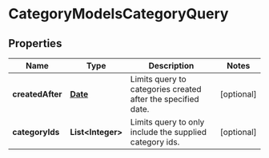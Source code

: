 

# CategoryModelsCategoryQuery

## Properties

Name | Type | Description | Notes
------------ | ------------- | ------------- | -------------
**createdAfter** | [**Date**](Date.md) | Limits query to categories created after the specified date. |  [optional]
**categoryIds** | **List&lt;Integer&gt;** | Limits query to only include the supplied category ids. |  [optional]




